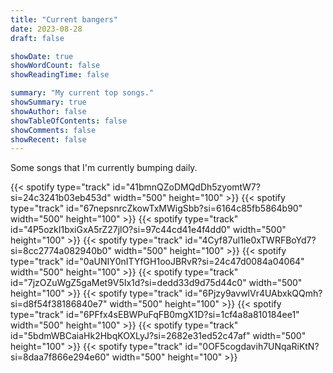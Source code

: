 ```yaml
---
title: "Current bangers"
date: 2023-08-28
draft: false

showDate: true
showWordCount: false
showReadingTime: false

summary: "My current top songs."
showSummary: true
showAuthor: false
showTableOfContents: false
showComments: false
showRecent: false
---
```

Some songs that I'm currently bumping daily. 

<!-- endless fashion-->{{< spotify type="track" id="41bmnQZoDMQdDh5zyomtW7?si=24c3241b03eb453d" width="500" height="100" >}} 
<!-- meltdown-->{{< spotify type="track" id="67nepsnrcZkowTxMWigSbb?si=6164c85fb5864b90" width="500" height="100" >}} 
<!-- bubble-->{{< spotify type="track" id="4P5ozkI1bxiGxA5rZ27jlO?si=97c44cd41e4f4dd0" width="500" height="100" >}} 
<!-- killin me good-->{{< spotify type="track" id="4Cyf87ul1le0xTWRFBoYd7?si=8cc2774a082940b0" width="500" height="100" >}} 
<!-- closer-->{{< spotify type="track" id="0aUNIY0nITYfGH1ooJBRvR?si=24c47d0084a04064" width="500" height="100" >}} 
<!-- fast forward-->{{< spotify type="track" id="7jzOZuWgZ5gaMet9V5Ix1d?si=dedd33d9d75d44c0" width="500" height="100" >}} 
<!-- new dance-->{{< spotify type="track" id="6Pjzy9avwlVr4UAbxkQQmh?si=d8f54f38186840e7" width="500" height="100" >}} 
<!-- glassy-->{{< spotify type="track" id="6PFfx4sEBWPuFqFB0mgX1D?si=1cf4a8a810184ee1" width="500" height="100" >}} 
<!-- underwater-->{{< spotify type="track" id="5bdmWBCaiaHk2HbqKOXLyJ?si=2682e31ed52c47af" width="500" height="100" >}} 
<!-- seoul sonyo sound-->{{< spotify type="track" id="0OF5cogdavih7UNqaRiKtN?si=8daa7f866e294e60" width="500" height="100" >}} 